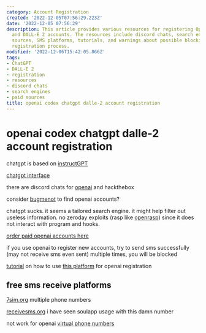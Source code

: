 ```yaml
---
category: Account Registration
created: '2022-12-05T07:56:29.223Z'
date: '2022-12-05 07:56:29'
description: This article provides various resources for registering OpenAI's ChatGPT
  and DALL-E 2 accounts. The resources include discord chats, search engines, paid
  sources, SMS platforms, tutorials, and warnings about possible blocking during the
  registration process.
modified: '2022-12-06T15:42:05.866Z'
tags:
- ChatGPT
- DALL-E 2
- registration
- resources
- discord chats
- search engines
- paid sources
title: openai codex chatgpt dalle-2 account registration
---
```


# openai codex chatgpt dalle-2 account registration

chatgpt is based on [instructGPT](https://gpt3demo.com/apps/instructgpt)

[chatgpt interface](https://chat.openai.com/chat)

there are discord chats for [openai](https://discord.gg/openai) and hackthebox

consider [bugmenot](http://bugmenot.com/view/openai.com) to find openai accounts?

chatgpt sucks. it seems a tailored search engine. it might help filter out useless information. no zeroday exploits (rasp like [openrasp](https://github.com/baidu/openrasp)) since it does not interact with program and hooks.

[order paid openai accounts here](https://eylink.cn/)

if you use openai to register new accounts, try to send sms successfully (may not receive sms even sent) multiple times, you will be blocked

[tutorial](https://www.modb.pro/db/573022) on how to use [this platform](https://sms-activate.org/cn) for openai registration

## free sms receive platforms

[7sim.org](https://7sim.org/) multiple phone numbers

[receivesms.org](https://www.receivesms.org/swedish-number/3645/) i have seen soulapp usage with this damn number

not work for openai [virtual phone numbers](https://smsreceivefree.com/country/usa)

